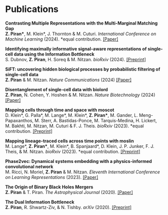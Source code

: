 # Publications

__Contrasting Multiple Representations with the Multi-Marginal Matching Gap__\
__Z. Piran*__, M. Klein*, J. Thornton \& M. Cuturi. _International Conference on Machine Learning_ (2024). *equal contribution. [[Paper]](https://arxiv.org/abs/2405.19532)

__Identifying maximally informative signal-aware representations of single-cell data using the Information Bottleneck__\
S. Dubnov, __Z. Piran__, H. Soreq \& M. Nitzan. _bioRxiv_ (2024). [[Preprint]](https://doi.org/10.1101/2024.05.22.595292)

__SiFT: uncovering hidden biological processes by probabilistic filtering of single-cell data__\
__Z. Piran__ \& M. Nitzan. _Nature Communications_ (2024) [[Paper]](https://doi.org/10.1038/s41467-024-44757-7)

__Disentanglement of single-cell data with biolord__\
__Z. Piran__, N. Cohen, Y. Hoshen \& M. Nitzan. _Nature Biotechnology_ (2024) [[Paper]](https://doi.org/10.1038/s41587-023-02079-x)

__Mapping cells through time and space with moscot__\
D. Klein*, G. Palla*, M. Lange*, M. Klein*, __Z. Piran*__, M. Gander, L. Meng-Papaxanthos, M. Sterr, A. Bastidas-Ponce, M. Tarquis-Medina, H. Lickert, M. Bakhti, M. Nitzan, M. Cuturi \& F. J. Theis. _bioRxiv_ (2023). *equal contribution. [[Preprint]](https://doi.org/10.1101/2023.05.11.540374)

__Mapping lineage-traced cells across time points with moslin__\
M. Lange*, __Z. Piran*__, M. Klein*, B. Spanjaard*, D. Klein, J. P. Junker, F. J. Theis, \& M. Nitzan. _bioRxiv_ (2023). *equal contribution. [[Preprint]](https://doi.org/10.1101/2023.04.14.536867)

__Phase2vec: Dynamical systems embedding with a physics-informed convolutional network__\
M. Ricci, N. Moriel, __Z. Piran__ \& M. Nitzan. _Eleventh International Conference on Learning Representations_ (2023). [[Paper]](https://openreview.net/forum?id=z9C5dGip90)

__The Origin of Binary Black Holes Mergers__\
__Z. Piran__ \& T. Piran. _The Astrophysical Journal_ (2020). [[Paper]](https://iopscience.iop.org/article/10.3847/1538-4357/ab792a)

__The Dual Information Bottleneck__\
__Z. Piran__, R. Shwartz-Ziv, \& N. Tishby. _arXiv_ (2020). [[Preprint]](https://arxiv.org/abs/2006.04641)
